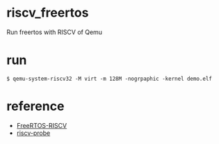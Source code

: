 # riscv_freertos

Run freertos with RISCV of Qemu

# run

```
$ qemu-system-riscv32 -M virt -m 128M -nogrpaphic -kernel demo.elf
```

# reference

+ [FreeRTOS-RISCV](https://github.com/kuopinghsu/FreeRTOS-RISCV)
+ [riscv-probe](https://github.com/michaeljclark/riscv-probe)
